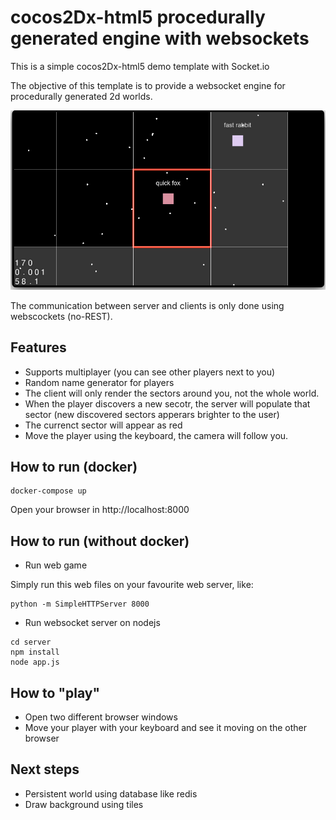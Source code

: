# cocos2Dx-html5 procedurally generated engine with websockets

This is a simple cocos2Dx-html5 demo template with Socket.io

The objective of this template is to provide a websocket engine for 
procedurally generated 2d worlds.

![sector-cocos.png](sector-cocos.png)

The communication between server and clients is only done using webscockets (no-REST).

## Features

* Supports multiplayer (you can see other players next to you)
* Random name generator for players
* The client will only render the sectors around you, not the whole world.
* When the player discovers a new secotr, the server will populate that sector  (new discovered sectors apperars brighter to the user)
* The currenct sector will appear as red
* Move the player using the keyboard, the camera will follow you.

## How to run (docker)

```
docker-compose up
```

Open your browser in http://localhost:8000

## How to run (without docker)

* Run web game

Simply run this web files on your favourite web server, like: 

```
python -m SimpleHTTPServer 8000
```

* Run websocket server on nodejs

```
cd server
npm install
node app.js
```

## How to "play" 

* Open two different browser windows
* Move your player with your keyboard and see it moving on the other browser

## Next steps

* Persistent world using database like redis
* Draw background using tiles
